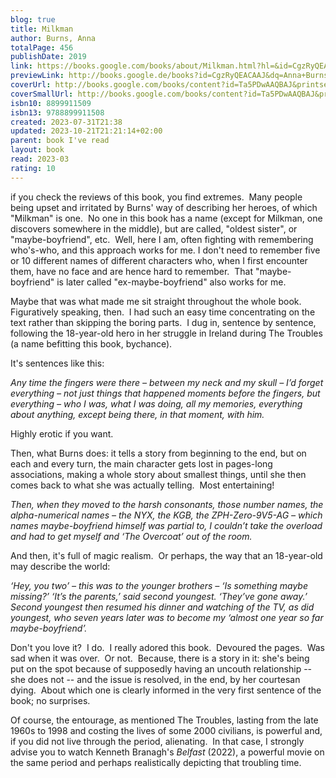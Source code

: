 ```yaml
---  
blog: true  
title: Milkman  
author: Burns, Anna  
totalPage: 456  
publishDate: 2019  
link: https://books.google.com/books/about/Milkman.html?hl=&id=CgzRyQEACAAJ  
previewLink: http://books.google.de/books?id=CgzRyQEACAAJ&dq=Anna+Burns,+Milkman&hl=&as_pt=BOOKS&cd=1&source=gbs_api  
coverUrl: http://books.google.com/books/content?id=Ta5PDwAAQBAJ&printsec=frontcover&img=1&zoom=1&edge=curl&source=gbs_api  
coverSmallUrl: http://books.google.com/books/content?id=Ta5PDwAAQBAJ&printsec=frontcover&img=1&zoom=5&edge=curl&source=gbs_api  
isbn10: 8899911509  
isbn13: 9788899911508  
created: 2023-07-31T21:38  
updated: 2023-10-21T21:21:14+02:00  
parent: book I've read  
layout: book  
read: 2023-03  
rating: 10  
---  
```

  
  
if you check the reviews of this book, you find extremes.  Many people being upset and irritated by Burns' way of describing her heroes, of which "Milkman" is one.  No one in this book has a name (except for Milkman, one discovers somewhere in the middle), but are called, "oldest sister", or "maybe-boyfriend", etc.  Well, here I am, often fighting with remembering who's-who, and this approach works for me.  I don't need to remember five or 10 different names of different characters who, when I first encounter them, have no face and are hence hard to remember.  That "maybe-boyfriend" is later called "ex-maybe-boyfriend" also works for me.  
  
Maybe that was what made me sit straight throughout the whole book.  Figuratively speaking, then.  I had such an easy time concentrating on the text rather than skipping the boring parts.  I dug in, sentence by sentence, following the 18-year-old hero in her struggle in Ireland during The Troubles (a name befitting this book, bychance).  
  
It's sentences like this:  
  
_Any time the fingers were there – between my neck and my skull – I’d forget everything – not just things that happened moments before the fingers, but everything – who I was, what I was doing, all my memories, everything about anything, except being there, in that moment, with him._  
  
Highly erotic if you want.    
  
Then, what Burns does: it tells a story from beginning to the end, but on each and every turn, the main character gets lost in pages-long associations, making a whole story about smallest things, until she then comes back to what she was actually telling.  Most entertaining!  
  
_Then, when they moved to the harsh consonants, those number names, the alpha-numerical names – the NYX, the KGB, the ZPH-Zero-9V5-AG – which names maybe-boyfriend himself was partial to, I couldn’t take the overload and had to get myself and ‘The Overcoat’ out of the room._  
  
And then, it's full of magic realism.  Or perhaps, the way that an 18-year-old may describe the world:  
  
_‘Hey, you two’ – this was to the younger brothers – ‘Is something maybe missing?’ ‘It’s the parents,’ said second youngest. ‘They’ve gone away.’ Second youngest then resumed his dinner and watching of the TV, as did youngest, who seven years later was to become my ‘almost one year so far maybe-boyfriend’._  
  
Don't you love it?  I do.  I really adored this book.  Devoured the pages.  Was sad when it was over.  Or not.  Because, there is a story in it: she's being put on the spot because of supposedly having an uncouth relationship -- she does not -- and the issue is resolved, in the end, by her courtesan dying.  About which one is clearly informed in the very first sentence of the book; no surprises.  
  
Of course, the entourage, as mentioned The Troubles, lasting from the late 1960s to 1998 and costing the lives of some 2000 civilians, is powerful and, if you did not live through the period, alienating.  In that case, I strongly advise you to watch Kenneth Branagh's _Belfast_ (2022), a powerful movie on the same period and perhaps realistically depicting that troubling time.